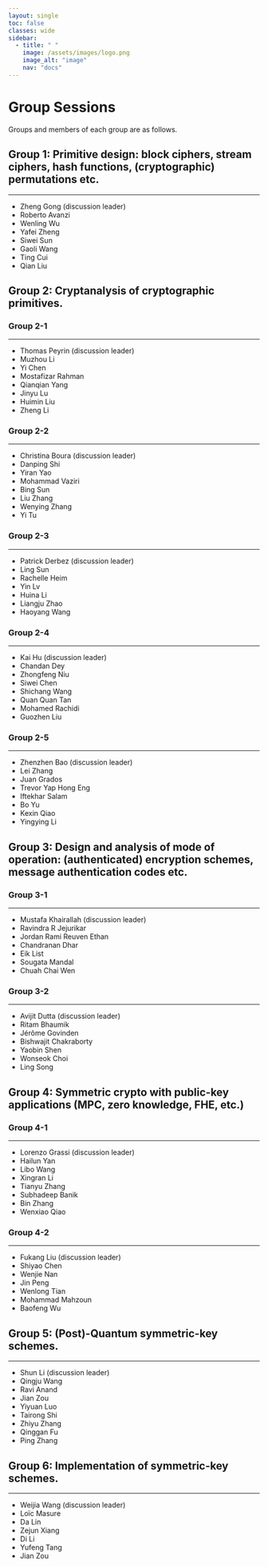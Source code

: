 ```yaml
---
layout: single
toc: false
classes: wide
sidebar:  
  - title: " "   
    image: /assets/images/logo.png
    image_alt: "image"
    nav: "docs"
---
```



# Group Sessions

Groups and members of each group are as follows.
<!-- ### Group A-1 (@Room 513): Cryptanalysis 1  -->

## Group 1: Primitive design: block ciphers, stream ciphers, hash functions, (cryptographic) permutations etc.
---
* Zheng Gong (discussion leader)
* Roberto Avanzi
* Wenling Wu
* Yafei Zheng
* Siwei Sun
* Gaoli Wang
* Ting Cui
* Qian Liu

## Group 2: Cryptanalysis of cryptographic primitives.
### Group 2-1
---
* Thomas Peyrin (discussion leader)
* Muzhou Li
* Yi Chen
* Mostafizar Rahman 
* Qianqian Yang
* Jinyu Lu
* Huimin Liu
* Zheng Li

### Group 2-2
---
* Christina Boura (discussion leader)
* Danping Shi
* Yiran Yao
* Mohammad Vaziri
* Bing Sun
* Liu Zhang
* Wenying Zhang
* Yi Tu

### Group 2-3
---
* Patrick Derbez (discussion leader)
* Ling Sun
* Rachelle Heim
* Yin Lv
* Huina Li
* Liangju Zhao
* Haoyang Wang

### Group 2-4
---
* Kai Hu (discussion leader)
* Chandan Dey
* Zhongfeng Niu
* Siwei Chen
* Shichang Wang
* Quan Quan Tan
* Mohamed Rachidi
* Guozhen Liu

### Group 2-5
---
* Zhenzhen Bao (discussion leader)
* Lei Zhang
* Juan Grados
* Trevor Yap Hong Eng
* Iftekhar Salam
* Bo Yu
* Kexin Qiao
* Yingying Li

## Group 3: Design and analysis of mode of operation: (authenticated) encryption schemes, message authentication codes etc.

### Group 3-1
---
* Mustafa Khairallah (discussion leader)
* Ravindra R Jejurikar
* Jordan Rami Reuven Ethan
* Chandranan Dhar
* Eik List
* Sougata Mandal
* Chuah Chai Wen

### Group 3-2
---
* Avijit  Dutta (discussion leader)
* Ritam Bhaumik                    
* Jérôme  Govinden                 
* Bishwajit Chakraborty            
* Yaobin  Shen                     
* Wonseok Choi                     
* Ling Song                       

## Group 4: Symmetric crypto with public-key applications (MPC, zero knowledge, FHE, etc.)
### Group 4-1
---
- Lorenzo Grassi (discussion leader)
- Hailun Yan
- Libo Wang
- Xingran Li
- Tianyu Zhang
- Subhadeep Banik
- Bin Zhang
- Wenxiao Qiao

### Group 4-2
---
- Fukang Liu (discussion leader)
- Shiyao Chen
- Wenjie Nan
- Jin Peng
- Wenlong Tian
- Mohammad Mahzoun
- Baofeng Wu

## Group 5: (Post)-Quantum symmetric-key schemes.
---
- Shun Li (discussion leader)
- Qingju Wang
- Ravi Anand
- Jian Zou
- Yiyuan Luo
- Tairong Shi
- Zhiyu Zhang
- Qinggan Fu
- Ping Zhang

## Group 6: Implementation of symmetric-key schemes.
---
- Weijia Wang (discussion leader)
- Loïc Masure
- Da Lin
- Zejun Xiang
- Di Li
- Yufeng Tang
- Jian Zou



<!-- ### Group C (@Room: 502): Design and analysis of mode of operation
---
- Kazuhiko Minematsu
- Yusuke Naito
- Akiko Inoue
- Jooyoung Lee
- Wonseok Choi
- Byeonghak Lee
- Eik List -->

<!-- ### Group D (@Room: 501): (Post)-Quantum symmetric-key schemes
---
- Yunwen Liu
- Akinori Hosoyamada
- Carlos Cid
- Siang Meng Sim -->

